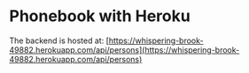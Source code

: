 # Phonebook with Heroku

The backend is hosted at: [https://whispering-brook-49882.herokuapp.com/api/persons](https://whispering-brook-49882.herokuapp.com/api/persons)
